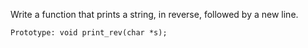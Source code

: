 Write a function that prints a string, in reverse, followed by a new line.



    Prototype: void print_rev(char *s);


